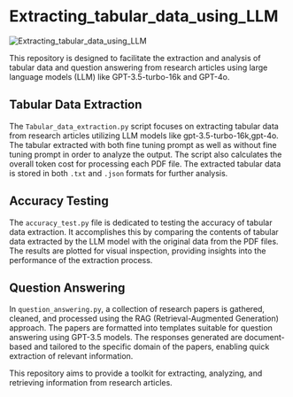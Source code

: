 # Extracting_tabular_data_using_LLM

![Extracting_tabular_data_using_LLM](/home/abrar/LLM_document_search/flow_chart.png)

This repository is designed to facilitate the extraction and analysis of tabular data and question answering from research articles using large language models (LLM) like GPT-3.5-turbo-16k and GPT-4o.

## Tabular Data Extraction

The `Tabular_data_extraction.py` script focuses on extracting tabular data from research articles utilizing LLM models like gpt-3.5-turbo-16k,gpt-4o. The tabular extracted with both fine tuning prompt as well as without fine tuning prompt in order to analyze the output. The script also calculates the overall token cost for processing each PDF file. The extracted tabular data is stored in both `.txt` and `.json` formats for further analysis.

## Accuracy Testing

The `accuracy_test.py` file is dedicated to testing the accuracy of tabular data extraction. It accomplishes this by comparing the contents of tabular data extracted by the LLM model with the original data from the PDF files. The results are plotted for visual inspection, providing insights into the performance of the extraction process.

## Question Answering

In `question_answering.py`, a collection of research papers is gathered, cleaned, and processed using the RAG (Retrieval-Augmented Generation) approach. The papers are formatted into templates suitable for question answering using GPT-3.5 models. The responses generated are document-based and tailored to the specific domain of the papers, enabling quick extraction of relevant information.

This repository aims to provide a toolkit for extracting, analyzing, and retrieving information from research articles.